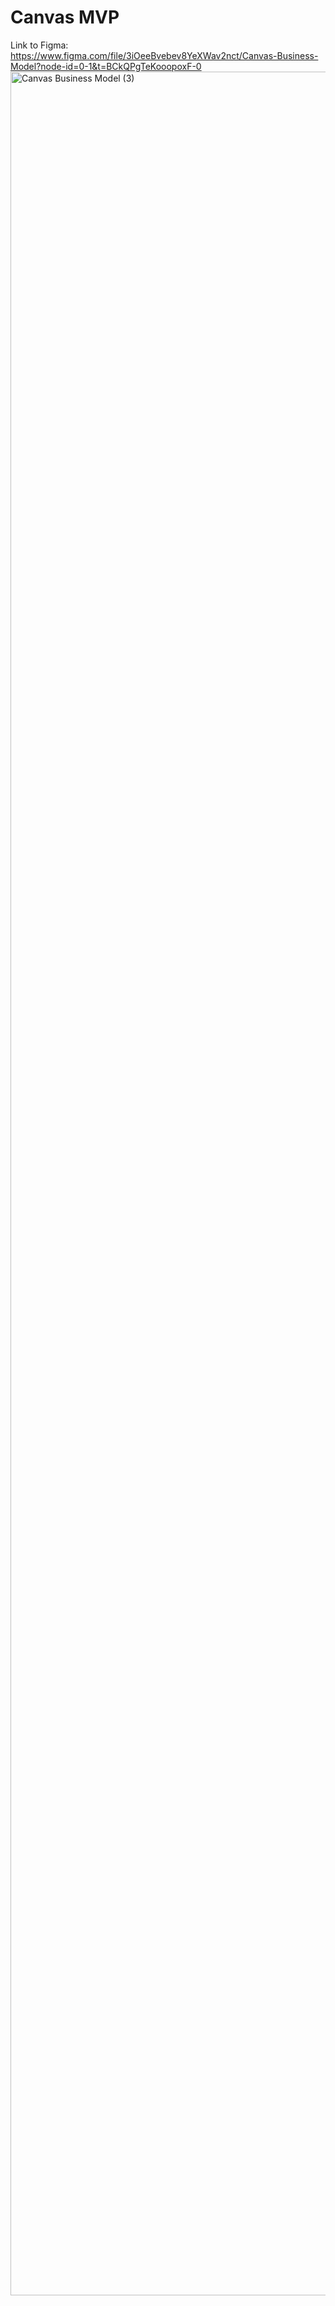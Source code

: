# Canvas MVP
Link to Figma: https://www.figma.com/file/3iOeeBvebev8YeXWav2nct/Canvas-Business-Model?node-id=0-1&t=BCkQPgTeKooopoxF-0
<img width="3558" alt="Canvas Business Model (3)" src="https://user-images.githubusercontent.com/74319133/232333499-5ad65e67-888b-476d-ad3b-4a3f8ef6ea0d.png">
